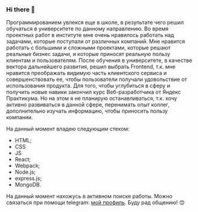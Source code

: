 ### Hi there 👋

Программированием увлекся еще в школе, в результате чего решил обучаться в университете по данному направлению. Во время проектных работ в институте мне очень нравилось работать над задачами, которые поступали от различных компаний. Мне нравится работать с большими и сложными проектами, которые решают реальные бизнес задачи, и которые приносят реальную пользу клиентам и пользователям. После обучения в университете, в качестве вектора дальнейшего развития, решил выбрать Frontend, т.к. мне нравится преображать видимую часть клиентского сервиса и совершенствовать ее, чтобы пользователи получали удовольствие от использования продукта. Для того, чтобы углубиться в сферу и получить новые навики закончил курс Веб-разработчика от Яндекс Практикума. Но на этом я не планирую останавливаться, т.к. хочу активно развиваться в данной сфере, перенимать опыт коллег, дополнительно изучать информацию, чтобы приносить пользу компании.

На данный момент владею следующим стеком:
- HTML;
- CSS
- JS
- React;
- Webpack;
- Node.js;
- express.js;
- MongoDB.

На данный момент нахожусь в активном поиске работы. Можно связаться при помощи telegram: [мой профиль](https://t.me/max_ate_sun). Буду рад общению! :blush:

